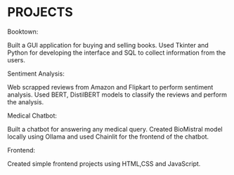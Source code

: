 # PROJECTS

Booktown:

Built a GUI application for buying and selling books.
Used Tkinter and Python for developing the interface and SQL to collect information from the
users.

Sentiment Analysis:

Web scrapped reviews from Amazon and Flipkart to perform sentiment analysis.
Used BERT, DistilBERT models to classify the reviews and perform the analysis.

Medical Chatbot:

Built a chatbot for answering any medical query.
Created BioMistral model locally using Ollama and used Chainlit for the frontend of
the chatbot.

Frontend:

Created simple frontend projects using HTML,CSS and JavaScript.
